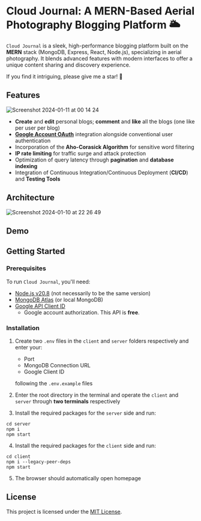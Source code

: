# Cloud Journal: A MERN-Based Aerial Photography Blogging Platform 🌥️

`Cloud Journal` is a sleek, high-performance blogging platform built on the **MERN** stack (MongoDB, Express, React, Node.js), specializing in aerial photography. It blends advanced features with modern interfaces to offer a unique content sharing and discovery experience.

If you find it intriguing, please give me a star! 🌟

Features
--------

![Screenshot 2024-01-11 at 00 14 24](https://github.com/Wilson-ZheLin/CloudJournal-MERN/assets/145169519/e4e41651-8d5b-4a1f-9b3c-82de1a093eb4)

* **Create** and **edit** personal blogs; **comment** and **like** all the blogs (one like per user per blog)
* [**Google Account OAuth**](https://console.cloud.google.com/apis) integration alongside conventional user authentication
* Incorporation of the **Aho-Corasick Algorithm** for sensitive word filtering
* **IP rate limiting** for traffic surge and attack protection
* Optimization of query latency through **pagination** and **database indexing**
* Integration of Continuous Integration/Continuous Deployment (**CI/CD**) and **Testing Tools**

Architecture
------------

![Screenshot 2024-01-10 at 22 26 49](https://github.com/Wilson-ZheLin/CloudJournal-MERN/assets/145169519/dc175b84-8f91-4481-b5a8-2fed7bb2c103)

Demo
----



Getting Started
---------------

### Prerequisites
To run `Cloud Journal`, you'll need:
* [Node.js v20.8](https://nodejs.org/en) (not necessarily to be the same version)
* [MongoDB Atlas](https://www.mongodb.com/atlas/database) (or local MongoDB)
* [Google API Client ID](https://console.cloud.google.com/apis)
  * Google account authorization. This API is **free**.

### Installation
1. Create two `.env` files in the `client` and `server` folders respectively and enter your:
    * Port
    * MongoDB Connection URL
    * Google Client ID

   following the `.env.example` files

2. Enter the root directory in the terminal and operate the `client` and `server` through **two terminals** respectively

3. Install the required packages for the `server` side and run:

```
cd server
npm i
npm start
```

4. Install the required packages for the `client` side and run:

```
cd client
npm i --legacy-peer-deps
npm start
```

5. The browser should automatically open homepage

License
-------

This project is licensed under the [MIT License](./LICENSE).

